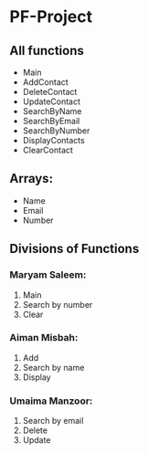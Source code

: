 # PF-Project

## All functions
- Main
- AddContact
- DeleteContact
- UpdateContact
- SearchByName
- SearchByEmail
- SearchByNumber
- DisplayContacts
- ClearContact

## Arrays:
- Name
- Email
- Number

## Divisions of Functions

### Maryam Saleem:
1. Main
2. Search by number
3. Clear


### Aiman Misbah:
1. Add
2. Search by name
3. Display


### Umaima Manzoor:
1. Search by email
2. Delete
3. Update
